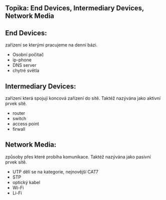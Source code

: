 
## Topika: End Devices, Intermediary Devices, Network Media 

## End Devices: 
zařízení se kterými pracujeme na denní bázi.
- Osobní počitač
- ip-phone
- DNS server
- chytré světla

## Intermediary Devices:
zařízení která spojují koncová zařízení do sítě. Taktéž nazývána jako aktivní prvek sítě.
- router
- switch
- access point
- firwall

## Network Media: 
způsoby přes které probíha komunikace. Taktéž nazývána jako pasivní prvek sítě. 
- UTP dělí se na kategorie, nejnovější CAT7
- STP
- optický kabel
- Wi-Fi
- Li-Fi
